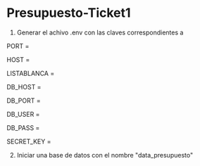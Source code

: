 # Presupuesto-Ticket1

1. Generar el achivo .env con las claves correspondientes a 

PORT = 

HOST = 

LISTABLANCA = 

DB_HOST = 

DB_PORT = 

DB_USER = 

DB_PASS = 

SECRET_KEY = 

2. Iniciar una base de datos con el nombre "data_presupuesto"
